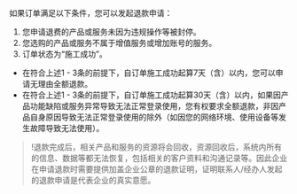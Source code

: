 
如果订单满足以下条件，您可以发起退款申请：


1. 您申请退费的产品或服务未因为违规操作等被封停。
2. 您选购的产品或服务不属于增值服务或增加账号的服务。
3. 订单状态为“施工成功”。


- 在符合上述1 - 3条的前提下，自订单施工成功起算7天（含）以内，您可以申请无理由全额退款。
- 在符合上述1 - 3条的前提下，自订单施工成功起算30天（含）以内，如果因产品功能缺陷或服务异常导致无法正常登录使用，您有权要求全额退款，非因产品自身原因导致无法正常登录使用的除外（如因您的网络环境、使用设备等发生故障导致无法使用）。


>!退款完成后，相关产品和服务的资源将会回收，资源回收后，系统内所有的信息、数据等都无法恢复，包括相关的客户资料和沟通记录等。因此企业在申请退款时需要提供加盖企业公章的退款证明，证明联系人/经办人发起的退款申请是代表企业的真实意愿。

